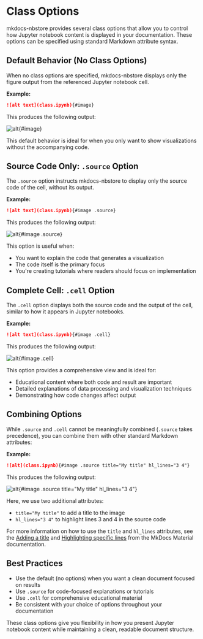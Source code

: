 # Class Options

mkdocs-nbstore provides several class options that
allow you to control how Jupyter notebook content is
displayed in your documentation. These options can be
specified using standard Markdown attribute syntax.

## Default Behavior (No Class Options)

When no class options are specified, mkdocs-nbstore
displays only the figure output from the referenced
Jupyter notebook cell.

**Example:**

```markdown
![alt text](class.ipynb){#image}
```

This produces the following output:

![alt](class.ipynb){#image}

This default behavior is ideal for when you only want
to show visualizations without the accompanying code.

## Source Code Only: `.source` Option

The `.source` option instructs mkdocs-nbstore to
display only the source code of the cell, without
its output.

**Example:**

```markdown
![alt text](class.ipynb){#image .source}
```

This produces the following output:

![alt](class.ipynb){#image .source}

This option is useful when:

- You want to explain the code that generates a visualization
- The code itself is the primary focus
- You're creating tutorials where readers should focus on implementation

## Complete Cell: `.cell` Option

The `.cell` option displays both the source code and
the output of the cell, similar to how it appears in
Jupyter notebooks.

**Example:**

```markdown
![alt text](class.ipynb){#image .cell}
```

This produces the following output:

![alt](class.ipynb){#image .cell}

This option provides a comprehensive view and is ideal for:

- Educational content where both code and result are important
- Detailed explanations of data processing and visualization techniques
- Demonstrating how code changes affect output

## Combining Options

While `.source` and `.cell` cannot be meaningfully
combined (`.source` takes precedence), you can combine
them with other standard Markdown attributes:

**Example:**

```markdown
![alt](class.ipynb){#image .source title="My title" hl_lines="3 4"}
```

This produces the following output:

![alt](class.ipynb){#image .source title="My title" hl_lines="3 4"}

Here, we use two additional attributes:

- `title="My title"` to add a title to the image
- `hl_lines="3 4"` to highlight lines 3 and 4 in the source code

For more information on how to use the `title` and `hl_lines` attributes,
see the [Adding a title][title] and [Highlighting specific lines][hl_lines]
from the MkDocs Material documentation.

[title]: https://squidfunk.github.io/mkdocs-material/reference/code-blocks/#adding-a-title
[hl_lines]: https://squidfunk.github.io/mkdocs-material/reference/code-blocks/#highlighting-specific-lines

## Best Practices

- Use the default (no options) when you want a clean document focused on results
- Use `.source` for code-focused explanations or tutorials
- Use `.cell` for comprehensive educational material
- Be consistent with your choice of options throughout your documentation

These class options give you flexibility in how you
present Jupyter notebook content while maintaining a
clean, readable document structure.
